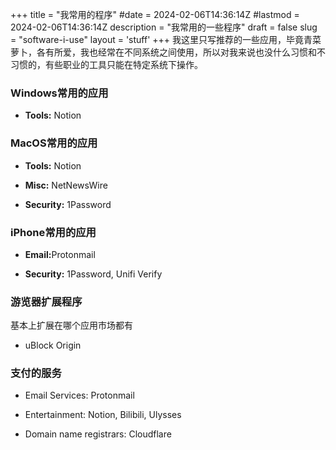 +++
title = "我常用的程序"
#date = 2024-02-06T14:36:14Z
#lastmod = 2024-02-06T14:36:14Z
description = "我常用的一些程序"
draft = false
slug = "software-i-use"
layout = 'stuff'
+++
我这里只写推荐的一些应用，毕竟青菜萝卜，各有所爱，我也经常在不同系统之间使用，所以对我来说也没什么习惯和不习惯的，有些职业的工具只能在特定系统下操作。
### Windows常用的应用
<ul class="compact">
<li><p><strong>Tools:</strong> Notion</p></li>

</ul>

### MacOS常用的应用
<ul class="compact">
<li><p><strong>Tools:</strong> Notion </p></li>
<li><p><strong>Misc:</strong> NetNewsWire</p></li>
<li><p><strong>Security:</strong> 1Password</p></li>
</ul>


### iPhone常用的应用
<ul class="compact">
<li><p><strong>Email:</strong>Protonmail</p>
<li><p><strong>Security:</strong> 1Password, Unifi Verify</p></li>
</ul>

### 游览器扩展程序
基本上扩展在哪个应用市场都有
<ul class="compact">
<li><p>uBlock Origin</p></li>
</ul>

### 支付的服务
<ul class="compact">
<li><p>Email Services: Protonmail</p></li>
<li><p>Entertainment: Notion, Bilibili, Ulysses</p></li>
<li><p>Domain name registrars: Cloudflare </p></li>

</ul>

